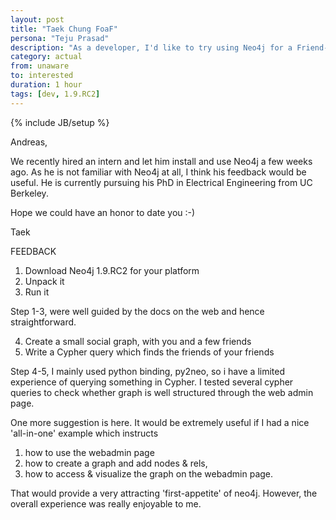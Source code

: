 ```yaml
---
layout: post
title: "Taek Chung FoaF"
persona: "Teju Prasad"
description: "As a developer, I'd like to try using Neo4j for a Friend-of-a-Friend query."
category: actual
from: unaware
to: interested
duration: 1 hour
tags: [dev, 1.9.RC2]
---
```

{% include JB/setup %}

Andreas,

We recently hired an intern and let him install and use Neo4j a few weeks ago. As he is not familiar with Neo4j at all, I think his feedback would be useful. He is currently pursuing his PhD in Electrical Engineering from UC Berkeley.

Hope we could have an honor to date you :-)

Taek

FEEDBACK

1. Download Neo4j 1.9.RC2 for your platform
2. Unpack it
3. Run it

Step 1-3, were well guided by the docs on the web and hence straightforward.

4. Create a small social graph, with you and a few friends
5. Write a Cypher query which finds the friends of your friends

Step 4-5, I mainly used python binding, py2neo, so i have a limited experience of querying something in Cypher. I tested several cypher queries to check whether graph is well structured through the web admin page. 

One more suggestion is here. It would be extremely useful if I had a nice 'all-in-one' example which instructs 

1. how to use the webadmin page
2. how to create a graph and add nodes & rels, 
3. how to access & visualize the graph on the webadmin page. 

That would provide a very attracting 'first-appetite' of neo4j. However, the overall experience was really enjoyable to me.
